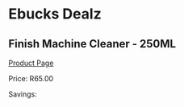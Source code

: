 
# Ebucks Dealz
## Finish Machine Cleaner - 250ML
[Product Page](https://www.ebucks.com/web/shop/productSelected.do?prodId=380879268&catId=908586136)

Price: R65.00

Savings: 


	